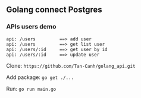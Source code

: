 ## Golang connect Postgres
### APIs users demo
```gotemplate
api: /users         ==> add user
api: /users         ==> get list user
api: /users/:id     ==> get user by id
api: /users/:id     ==> update user
```

Clone: ``https://github.com/Tan-Canh/golang_api.git``

Add package: ``go get ./...``

Run: ``go run main.go``
